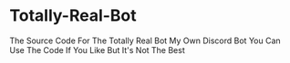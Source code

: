 # Totally-Real-Bot
The Source Code For The Totally Real Bot My Own Discord Bot
You Can Use The Code If You Like But It's Not The Best
